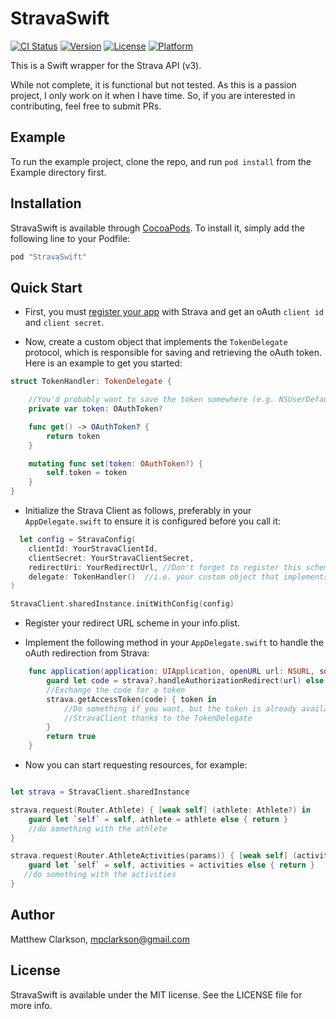 # StravaSwift

[![CI Status](http://img.shields.io/travis/mpclarkson/StravaSwift.svg?style=flat)](https://travis-ci.org/mpclarkson/StravaSwift)
[![Version](https://img.shields.io/cocoapods/v/StravaSwift.svg?style=flat)](http://cocoapods.org/pods/StravaSwift)
[![License](https://img.shields.io/cocoapods/l/StravaSwift.svg?style=flat)](http://cocoapods.org/pods/StravaSwift)
[![Platform](https://img.shields.io/cocoapods/p/StravaSwift.svg?style=flat)](http://cocoapods.org/pods/StravaSwift)

This is a Swift wrapper for the Strava API (v3).

While not complete, it is functional but not tested. As this is a passion project, I only work on it when I have time. So, if you are interested in contributing, feel free to submit PRs.

## Example

To run the example project, clone the repo, and run `pod install` from the Example directory first.

## Installation

StravaSwift is available through [CocoaPods](http://cocoapods.org). To install
it, simply add the following line to your Podfile:

```ruby
pod "StravaSwift"
```

## Quick Start

* First, you must [register your app](http://labs.strava.com/developers/) with Strava and get an oAuth `client id` and `client secret`.

* Now, create a custom object that implements the `TokenDelegate` protocol, which is responsible for saving and retrieving the oAuth token. Here is an example to get you started:

```swift
struct TokenHandler: TokenDelegate {

    //You'd probably want to save the token somewhere (e.g. NSUserDefaults)
    private var token: OAuthToken?

    func get() -> OAuthToken? {
        return token
    }

    mutating func set(token: OAuthToken?) {
        self.token = token
    }
}
```

* Initialize the Strava Client as follows, preferably in your `AppDelegate.swift` to ensure it is configured before you call it:

```swift
  let config = StravaConfig(
    clientId: YourStravaClientId,
    clientSecret: YourStravaClientSecret,
    redirectUri: YourRedirectUrl, //Don't forget to register this scheme in your info.plist
    delegate: TokenHandler()  //i.e. your custom object that implements the TokenDelegate protocol (see above)
)

StravaClient.sharedInstance.initWithConfig(config)
```

* Register your redirect URL scheme in your info.plist.

* Implement the following method in your `AppDelegate.swift` to handle the oAuth redirection from Strava:

```swift
    func application(application: UIApplication, openURL url: NSURL, sourceApplication: String?, annotation: AnyObject) -> Bool {
        guard let code = strava?.handleAuthorizationRedirect(url) else { return false }
        //Exchange the code for a token
        strava.getAccessToken(code) { token in
            //Do something if you want, but the token is already available to the
            //StravaClient thanks to the TokenDelegate
        }
        return true
    }
```

* Now you can start requesting resources, for example:

```swift

let strava = StravaClient.sharedInstance

strava.request(Router.Athlete) { [weak self] (athlete: Athlete?) in
    guard let `self` = self, athlete = athlete else { return }
    //do something with the athlete
}

strava.request(Router.AthleteActivities(params)) { [weak self] (activities: [Activity]?) in
    guard let `self` = self, activities = activities else { return }
   //do something with the activities
}
```

## Author

Matthew Clarkson, mpclarkson@gmail.com

## License

StravaSwift is available under the MIT license. See the LICENSE file for more info.
